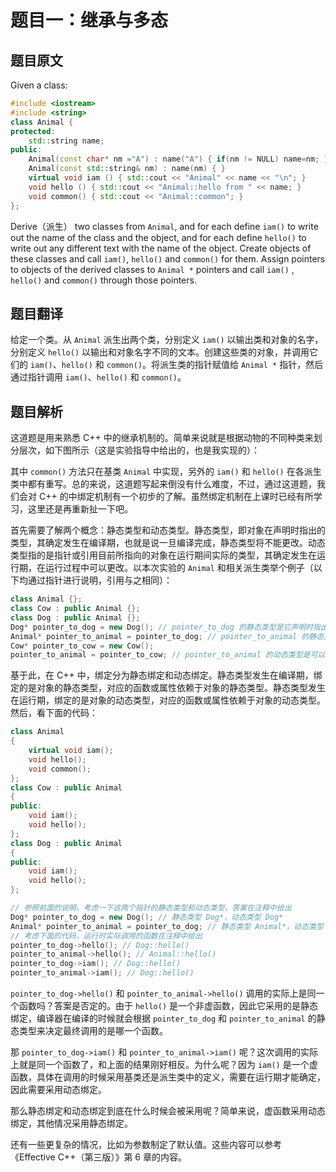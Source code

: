 # 题目一：继承与多态

## 题目原文

Given a class: 

```c++
#include <iostream> 
#include <string>
class Animal {
protected:
    std::string name;
public:
    Animal(const char* nm ="A") : name("A") { if(nm != NULL) name=nm; }
    Animal(const std::string& nm) : name(nm) { }
    virtual void iam () { std::cout << "Animal" << name << "\n"; }
    void hello () { std::cout << "Animal::hello from " << name; }
    void common() { std::cout << "Animal::common"; }
};
```

Derive（派生） two classes from `Animal`, and for each define `iam()` to write out the name of the class and the object, and for each define `hello()` to write out any different text with the name of the object. Create objects of these classes and call `iam()`, `hello()` and `common()` for them. Assign pointers to objects of the derived classes to `Animal *` pointers and call `iam()` , `hello()` and `common()` through those pointers.

## 题目翻译

给定一个类。从 `Animal` 派生出两个类，分别定义 `iam()` 以输出类和对象的名字，分别定义 `hello()` 以输出和对象名字不同的文本。创建这些类的对象，并调用它们的 `iam()`、`hello()` 和 `common()`。将派生类的指针赋值给 `Animal *` 指针，然后通过指针调用 `iam()`、`hello()` 和 `common()`。

## 题目解析

这道题是用来熟悉 C++ 中的继承机制的。简单来说就是根据动物的不同种类来划分层次，如下图所示（这是实验指导中给出的，也是我实现的）：

其中 `common()` 方法只在基类 `Animal` 中实现，另外的 `iam()` 和  `hello()` 在各派生类中都有重写。总的来说，这道题写起来倒没有什么难度，不过，通过这道题，我们会对 C++ 的中绑定机制有一个初步的了解。虽然绑定机制在上课时已经有所学习，这里还是再重新扯一下吧。

首先需要了解两个概念：静态类型和动态类型。静态类型，即对象在声明时指出的类型，其确定发生在编译期，也就是说一旦编译完成，静态类型将不能更改。动态类型指的是指针或引用目前所指向的对象在运行期间实际的类型，其确定发生在运行期，在运行过程中可以更改。以本次实验的 `Animal` 和相关派生类举个例子（以下均通过指针进行说明，引用与之相同）：

```c++
class Animal {};
class Cow : public Animal {};
class Dog : public Animal {};
Dog* pointer_to_dog = new Dog(); // pointer_to_dog 的静态类型是它声明时指出的 Dog*，动态类型也是 Dog*
Animal* pointer_to_animal = pointer_to_dog; // pointer_to_animal 的静态类型是它声明时指出的 Animal*，动态类型是 pointer_to_animal 实际指向的对象 pointer_to_dog 的类型 Dog*
Cow* pointer_to_cow = new Cow();
pointer_to_animal = pointer_to_cow; // pointer_to_animal 的动态类型是可以更改的，现在它的动态类型是 Cow*，但静态类型仍然是 Animal*

```



基于此，在 C++ 中，绑定分为静态绑定和动态绑定。静态类型发生在编译期，绑定的是对象的静态类型，对应的函数或属性依赖于对象的静态类型。静态类型发生在运行期，绑定的是对象的动态类型，对应的函数或属性依赖于对象的动态类型。然后，看下面的代码：

```c++
class Animal
{
    virtual void iam();
    void hello();
    void common();
};
class Cow : public Animal
{
public:
    void iam();
    void hello();
};
class Dog : public Animal
{
public:
    void iam();
    void hello();
};

// 参照前面的说明，考虑一下这两个指针的静态类型和动态类型，答案在注释中给出
Dog* pointer_to_dog = new Dog(); // 静态类型 Dog*，动态类型 Dog*
Animal* pointer_to_animal = pointer_to_dog; // 静态类型 Animal*，动态类型 Dog*
// 考虑下面的代码，运行时实际调用的函数在注释中给出
pointer_to_dog->hello(); // Dog::hello()
pointer_to_animal->hello(); // Animal::hello()
pointer_to_dog->iam(); // Dog::hello()
pointer_to_animal->iam(); // Dog::hello()
```

`pointer_to_dog->hello()` 和 `pointer_to_animal->hello()` 调用的实际上是同一个函数吗？答案是否定的。由于 `hello()` 是一个非虚函数，因此它采用的是静态绑定，编译器在编译的时候就会根据 `pointer_to_dog` 和 `pointer_to_animal` 的静态类型来决定最终调用的是哪一个函数。

那 `pointer_to_dog->iam()` 和 `pointer_to_animal->iam()` 呢？这次调用的实际上就是同一个函数了，和上面的结果刚好相反。为什么呢？因为 `iam()` 是一个虚函数，具体在调用的时候采用基类还是派生类中的定义，需要在运行期才能确定，因此需要采用动态绑定。

那么静态绑定和动态绑定到底在什么时候会被采用呢？简单来说，虚函数采用动态绑定，其他情况采用静态绑定。

还有一些更复杂的情况，比如为参数制定了默认值。这些内容可以参考《Effective C++（第三版）》第 6 章的内容。